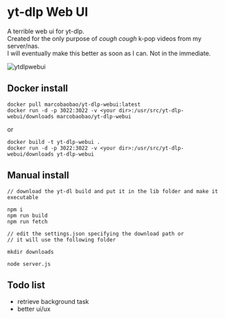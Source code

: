 # yt-dlp Web UI

A terrible web ui for yt-dlp.  
Created for the only purpose of *cough cough* k-pop videos from my server/nas.  
I will eventually make this better as soon as I can. Not in the immediate.  

<img src="https://i.ibb.co/drt0LWc/Screenshot-2021-11-24-at-13-11-09-yt-dlp-Web-UI.png" alt="ytdlpwebui">

## Docker install
```
docker pull marcobaobao/yt-dlp-webui:latest
docker run -d -p 3022:3022 -v <your dir>:/usr/src/yt-dlp-webui/downloads marcobaobao/yt-dlp-webui
```
or  
```
docker build -t yt-dlp-webui .
docker run -d -p 3022:3022 -v <your dir>:/usr/src/yt-dlp-webui/downloads yt-dlp-webui
```

## Manual install
```
// download the yt-dl build and put it in the lib folder and make it executable

npm i
npm run build
npm run fetch

// edit the settings.json specifying the download path or 
// it will use the following folder

mkdir downloads

node server.js
```

## Todo list
- retrieve background task
- better ui/ux
